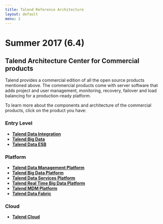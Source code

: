 ```yaml
---
title: Talend Reference Architecture
layout: default
menu: 2
---
```


# Summer 2017 (6.4)

## Talend Architecture Center for Commercial products
Talend provides a commercial edition of all the open source products mentioned above. The commercial products come with server software that adds project and user management, monitoring, recovery, failover and load balancing for a production-ready platform.

To learn more about the components and architecture of the commercial products, click on the product you have:

### Entry Level
- **[Talend Data Integration][talend-data-integration]**
- **[Talend Big Data][talend-big-data]**
- **[Talend Data ESB][talend-esb]**

### Platform
- **[Talend Data Management Platform][talend-data-management-platform]**
- **[Talend Big Data Platform][talend-big-data-platform]**
- **[Talend Data Services Platform][talend-data-services-platform]**
- **[Talend Real Time Big Data Platform][talend-real-time-big-data-platform]**
- **[Talend MDM Platform][talend-mdm-platform]**
- **[Talend Data Fabric][talend-data-fabric]**

### Cloud
- **[Talend Cloud][talend-cloud]**

<!-- links -->
[talend-data-integration]: ./products/commercial/entry/talend-data-integration/index
[talend-big-data-platform]: ./products/commercial/platform/talend-big-data-platform/index
[talend-big-data]: ./products/commercial/entry/talend-big-data/index
[talend-data-fabric]: ./products/commercial/platform/talend-data-fabric/index
[talend-data-integration]: ./products/commercial/entry/talend-data-integration/index
[talend-data-management-platform]: ./products/commercial/platform/talend-data-management-platform/index
[talend-data-services-platform]: ./products/commercial/platform/talend-data-services-platform/index
[talend-esb]: ./products/commercial/entry/talend-esb/index
[talend-mdm-platform]: ./products/commercial/platform/talend-mdm-platform/index
[talend-real-time-big-data-platform]: ./products/commercial/platform/talend-real-time-big-data-platform/index

[talend-cloud]: ./products/commercial/talend-cloud/integration-cloud/index
